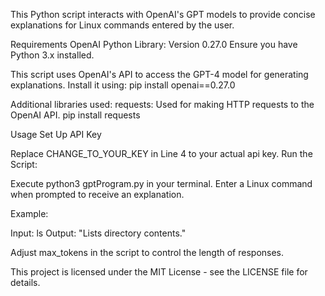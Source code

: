 This Python script interacts with OpenAI's GPT models to provide concise explanations for Linux commands entered by the user.


Requirements
OpenAI Python Library: Version 0.27.0
Ensure you have Python 3.x installed.

This script uses OpenAI's API to access the GPT-4 model for generating explanations.
Install it using:
pip install openai==0.27.0


Additional libraries used:
requests: Used for making HTTP requests to the OpenAI API.
pip install requests


Usage
Set Up API Key


Replace CHANGE_TO_YOUR_KEY in Line 4 to your actual api key.
Run the Script:

Execute python3 gptProgram.py in your terminal.
Enter a Linux command when prompted to receive an explanation.


Example:

Input: ls
Output: "Lists directory contents."





Adjust max_tokens in the script to control the length of responses.

This project is licensed under the MIT License - see the LICENSE file for details.

